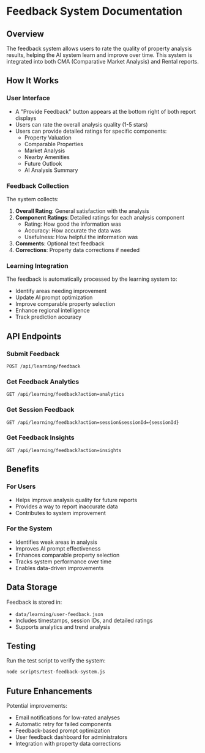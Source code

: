 # Feedback System Documentation

## Overview

The feedback system allows users to rate the quality of property analysis results, helping the AI system learn and improve over time. This system is integrated into both CMA (Comparative Market Analysis) and Rental reports.

## How It Works

### User Interface
- A "Provide Feedback" button appears at the bottom right of both report displays
- Users can rate the overall analysis quality (1-5 stars)
- Users can provide detailed ratings for specific components:
  - Property Valuation
  - Comparable Properties
  - Market Analysis
  - Nearby Amenities
  - Future Outlook
  - AI Analysis Summary

### Feedback Collection
The system collects:
1. **Overall Rating**: General satisfaction with the analysis
2. **Component Ratings**: Detailed ratings for each analysis component
   - Rating: How good the information was
   - Accuracy: How accurate the data was
   - Usefulness: How helpful the information was
3. **Comments**: Optional text feedback
4. **Corrections**: Property data corrections if needed

### Learning Integration
The feedback is automatically processed by the learning system to:
- Identify areas needing improvement
- Update AI prompt optimization
- Improve comparable property selection
- Enhance regional intelligence
- Track prediction accuracy

## API Endpoints

### Submit Feedback
```
POST /api/learning/feedback
```

### Get Feedback Analytics
```
GET /api/learning/feedback?action=analytics
```

### Get Session Feedback
```
GET /api/learning/feedback?action=session&sessionId={sessionId}
```

### Get Feedback Insights
```
GET /api/learning/feedback?action=insights
```

## Benefits

### For Users
- Helps improve analysis quality for future reports
- Provides a way to report inaccurate data
- Contributes to system improvement

### For the System
- Identifies weak areas in analysis
- Improves AI prompt effectiveness
- Enhances comparable property selection
- Tracks system performance over time
- Enables data-driven improvements

## Data Storage

Feedback is stored in:
- `data/learning/user-feedback.json`
- Includes timestamps, session IDs, and detailed ratings
- Supports analytics and trend analysis

## Testing

Run the test script to verify the system:
```bash
node scripts/test-feedback-system.js
```

## Future Enhancements

Potential improvements:
- Email notifications for low-rated analyses
- Automatic retry for failed components
- Feedback-based prompt optimization
- User feedback dashboard for administrators
- Integration with property data corrections 